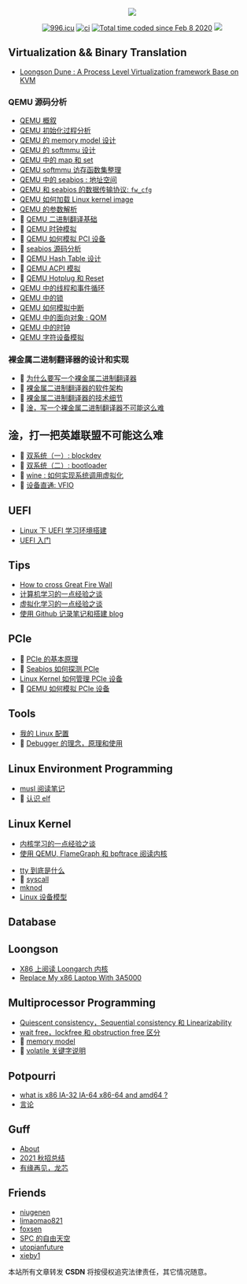 <p align="center">
  <p align="center">
      <img src="https://github-readme-stats.vercel.app/api?username=Martins3&count_private=true" />
  </p>
  <p align="center">
    <a href="https://996.icu"><img src="https://img.shields.io/badge/link-996.icu-red.svg" alt="996.icu" /></a>
    <a href="https://github.com/martins3/Martins3.github.io"><img src="https://github.com/martins3/Martins3.github.io/actions/workflows/lint-md.yml/badge.svg" alt="ci" /></a>
    <a href="https://wakatime.com/@21daab89-a694-4970-88ed-a7d264a380e4"><img src="https://wakatime.com/badge/user/21daab89-a694-4970-88ed-a7d264a380e4.svg" alt="Total time coded since Feb 8 2020" /></a>
    <a href="https://github.com/Martins3/Martins3.github.io/commits/master"><img src="https://img.shields.io/github/commit-activity/w/martins3/martins3.github.io"></a>
  </p>
</p>

## Virtualization && Binary Translation
- [Loongson Dune : A Process Level Virtualization framework Base on KVM](https://github.com/Martins3/loongson-dune)

### QEMU 源码分析
- [QEMU 概叙](./qemu/introduction.md)
- [QEMU 初始化过程分析](./qemu/init.md)
- [QEMU 的 memory model 设计](./qemu/memory.md)
- [QEMU 的 softmmu 设计](./qemu/softmmu.md)
- [QEMU 中的 map 和 set](./qemu/map.md)
- [QEMU softmmu 访存函数集整理](./qemu/softmmu-functions.md)
- [QEMU 中的 seabios : 地址空间](./qemu/bios-memory.md)
- [QEMU 和 seabios 的数据传输协议: `fw_cfg`](./qemu/fw_cfg.md)
- [QEMU 如何加载 Linux kernel image](./qemu/load-kernel-image.md)
- [QEMU 的参数解析](./qemu/options.md)
- 🚧 [QEMU 二进制翻译基础](./qemu/tcg.md)
- 🚧 [QEMU 时钟模拟](./qemu/timer.md)
- 🚧 [QEMU 如何模拟 PCI 设备](./qemu/pci.md)
- 🚧 [seabios 源码分析](./qemu/seabios.md)
- 🚧 [QEMU Hash Table 设计](./qemu/qht.md)
- 🚧 [QEMU ACPI 模拟](./qemu/acpi.md)
- 🚧 [QEMU Hotplug 和 Reset](./qemu/reset.md)
- [QEMU 中的线程和事件循环](./qemu/threads.md)
- [QEMU 中的锁](./qemu/cpus.md)
- [QEMU 如何模拟中断](./qemu/interrupt.md)
- [QEMU 中的面向对象 : QOM](./qemu/qom.md)
- [QEMU 中的时钟](./qemu/timer.md)
- [QEMU 字符设备模拟](./qemu/char.md)

### 裸金属二进制翻译器的设计和实现
- 🚧 [为什么要写一个裸金属二进制翻译器](./bmbt/1-why.md)
- 🚧 [裸金属二进制翻译器的软件架构](./bmbt/2-arch.md)
- 🚧 [裸金属二进制翻译器的技术细节](./bmbt/3-tech.md)
- 🚧 [淦，写一个裸金属二进制翻译器不可能这么难](./bmbt/4-emotion.md)

## 淦，打一把英雄联盟不可能这么难
- 🚧 [双系统（一）: blockdev](./lol/blockdev.md)
- 🚧 [双系统（二）: bootloader](./lol/bootloader.md)
- 🚧 [wine : 如何实现系统调用虚拟化](./lol/wine.md)
- 🚧 [设备直通: VFIO](./lol/vfio.md)

## UEFI
- [Linux 下 UEFI 学习环境搭建](./uefi/uefi-linux.md)
- [UEFI 入门](./uefi/uefi-beginner.md)

## Tips
- [How to cross Great Fire Wall](./gfw.md)
- [计算机学习的一点经验之谈](./learn-cs.md)
- [虚拟化学习的一点经验之谈](./learn-virtualization.md)
- [使用 Github 记录笔记和搭建 blog](./setup-github-pages.md)

## PCIe
- 🚧 [PCIe 的基本原理](.)
- 🚧 [Seabios 如何探测 PCIe](.)
- [Linux Kernel 如何管理 PCIe 设备](./pci/kernel.md)
- 🚧 [QEMU 如何模拟 PCIe 设备](.)

## Tools
- [我的 Linux 配置](https://martins3.github.io/My-Linux-Config/)
- 🚧 [Debugger 的理念，原理和使用](./tips/gdb.md)

## Linux Environment Programming
- [musl 阅读笔记](./linux/musl.md)
- 🚧 [认识 elf](./linux/elf.md)

## Linux Kernel
- [内核学习的一点经验之谈](./kernel/learn-linux-kernel.md)
- [使用 QEMU, FlameGraph 和 bpftrace 阅读内核](./kernel/tips-reading-kernel.md)
<!-- - [irq domain](./kernel/irq-domain.md) -->
- [tty 到底是什么](./kernel/tty.md)
- 🚧 [syscall](./kernel/syscall.md)
- [mknod](./kernel/mknod.md)
- [Linux 设备模型](./kernel/device.md)

## Database
<!-- - [leveldb 源码分析](./database/leveldb.md) -->

## Loongson
- [X86 上阅读 Loongarch 内核](./loongarch/ccls.md)
- [Replace My x86 Laptop With 3A5000](./loongarch/neovim.md)

## Multiprocessor Programming
- [Quiescent consistency，Sequential consistency 和 Linearizability](./concurrent/linearizability.md)
- [wait free，lockfree 和 obstruction free 区分](./concurrent/lock-free.md)
- 🚧 [memory model](./concurrent/memory-model.md)
- 🚧 [volatile 关键字说明](./concurrent/volatile.md)

## Potpourri
- [what is x86 IA-32 IA-64 x86-64 and amd64 ?](./x86-names.md)
- [言论](./words.md)

## Guff
- [About](./abaaba/about.md)
- [2021 秋招总结](./abaaba/job.md)
- [有缘再见，龙芯](./abaaba/loongson.md)

## Friends
- [niugenen](https://niugenen.github.io/)
- [limaomao821](https://limaomao821.github.io/)
- [foxsen](https://foxsen.github.io)
- [SPC 的自由天空](https://blog.spcsky.com/)
- [utopianfuture](https://utopianfuture.github.io/)
- [xieby1](https://xieby1.github.io/)

<script src="https://giscus.app/client.js"
        data-repo="martins3/martins3.github.io"
        data-repo-id="MDEwOlJlcG9zaXRvcnkyOTc4MjA0MDg="
        data-category="Show and tell"
        data-category-id="MDE4OkRpc2N1c3Npb25DYXRlZ29yeTMyMDMzNjY4"
        data-mapping="pathname"
        data-reactions-enabled="1"
        data-emit-metadata="0"
        data-theme="light"
        data-lang="zh-CN"
        crossorigin="anonymous"
        async>
</script>

本站所有文章转发 **CSDN** 将按侵权追究法律责任，其它情况随意。
